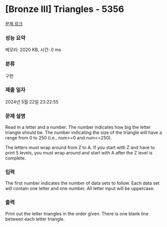# [Bronze III] Triangles - 5356 

[문제 링크](https://www.acmicpc.net/problem/5356) 

### 성능 요약

메모리: 2020 KB, 시간: 0 ms

### 분류

구현

### 제출 일자

2024년 5월 22일 23:22:55

### 문제 설명

<p>Read in a letter and a number. The number indicates how big the letter triangle should be. The number indicating the size of the triangle will have a range from 0 to 250 (i.e., num>=0 and num<=250).</p>

<p>The letters must wrap around from Z to A. If you start with Z and have to print 5 levels, you must wrap around and start with A after the Z level is complete.</p>

### 입력 

 <p>The first number indicates the number of data sets to follow. Each data set will contain one letter and one number. All letter input will be uppercase.</p>

### 출력 

 <p>Print out the letter triangles in the order given. There is one blank line between each letter triangle.</p>

